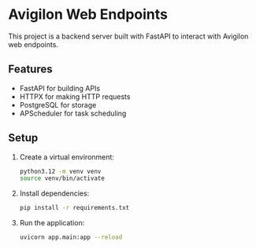 # Avigilon Web Endpoints

This project is a backend server built with FastAPI to interact with Avigilon web endpoints.

## Features
- FastAPI for building APIs
- HTTPX for making HTTP requests
- PostgreSQL for storage
- APScheduler for task scheduling

## Setup
1. Create a virtual environment:
   ```bash
   python3.12 -m venv venv
   source venv/bin/activate
   ```
2. Install dependencies:
   ```bash
   pip install -r requirements.txt
   ```
3. Run the application:
   ```bash
   uvicorn app.main:app --reload
   ```
